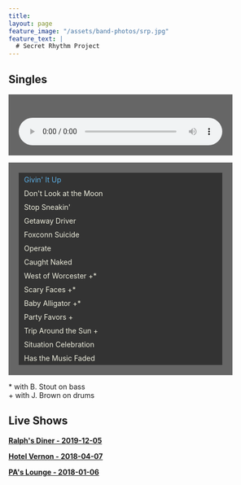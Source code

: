 ```yaml
---
title: 
layout: page
feature_image: "/assets/band-photos/srp.jpg"
feature_text: |
  # Secret Rhythm Project
---
```


<style>
#playlist,audio{
  background:#666;
  width:400px;
  max-width: 100%;
  padding:20px;
}
audio {height: 80px; }
.active a{color:#5DB0E6;text-decoration:none;}
#playlist { list-style: none; }
#playlist li { margin-left: 0 !important; }
.pli {
  color:#eeeedd;
  background:#333;
  padding:5px;
  display:block;
  background-image:none !important;
  text-decoration:none;
  padding-left: 0.75em;
}
</style>

<script src="/assets/js/jquery-3.6.0.slim.min.js"></script>
<script src="/assets/js/playlist.js"></script>

## Singles

<audio id="audio" preload="auto" tabindex="0" controls="" >
  <source src="/assets/music/SRP_Singles_StopSneaking.mp3">
  Sorry, your browser does not support HTML Audio.
</audio>

<ul id="playlist">
	<li class="active">
		<a href="/assets/music/SRP_Singles_GivinItUp.mp3" class="pli">
				Givin' It Up
		</a>
	</li>
	<li>
		<a href="/assets/music/SRP_Singles_DontLookAtTheMoon.mp3" class="pli">
				Don't Look at the Moon
		</a>
	</li>
	<li>
		<a href="/assets/music/SRP_Singles_StopSneaking.mp3" class="pli">
				Stop Sneakin'
		</a>
	</li>
	<li>
		<a href="/assets/music/SRP_Singles_GetawayDriver.mp3" class="pli">
				Getaway Driver
		</a>
	</li>
	<li>
		<a href="/assets/music/SRP_Singles_FoxConnSuicide.mp3" class="pli">
				Foxconn Suicide
		</a>
	</li>
	<li>
		<a href="/assets/music/SRP_Singles_Operate.mp3" class="pli">
				Operate
		</a>
	</li>
	<li>
		<a href="/assets/music/SRP_Singles_CaughtNaked.mp3" class="pli">
				Caught Naked
		</a>
	</li>
	<li>
		<a href="/assets/music/SRP_Singles_WestOfWorcester.mp3" class="pli">
				West of Worcester +*
		</a>
	</li>
	<li>
		<a href="/assets/music/SRP_Singles_ScaryFaces.mp3" class="pli">
				Scary Faces +*
		</a>
	</li>
	<li>
		<a href="/assets/music/SRP_Singles_BabyAligator.mp3" class="pli">
				Baby Alligator +*
		</a>
	</li>
	<li>
		<a href="/assets/music/SRP_Singles_PartyFavors.mp3" class="pli">
				Party Favors +
		</a>
	</li>
	<li>
		<a href="/assets/music/SRP_Singles_TripAroundTheSun.mp3" class="pli">
				Trip Around the Sun +
		</a>
	</li>
	<li>
		<a href="/assets/music/SRP_Singles_SituationCelebration.mp3" class="pli">
				Situation Celebration
		</a>
	</li>
	<li>
		<a href="/assets/music/SRP_Singles_HasTheMusicFaded.mp3" class="pli">
				Has the Music Faded
		</a>
	</li>
</ul>

\* with B. Stout on bass<br>
\+ with J. Brown on drums

## Live Shows

**[Ralph's Diner - 2019-12-05](/shows/2019-12-05-ralphs/)**

**[Hotel Vernon - 2018-04-07](/shows/2018-04-07-hotel-vernon/)**

**[PA's Lounge - 2018-01-06](/shows/2018-01-06-pas-lounge/)**
